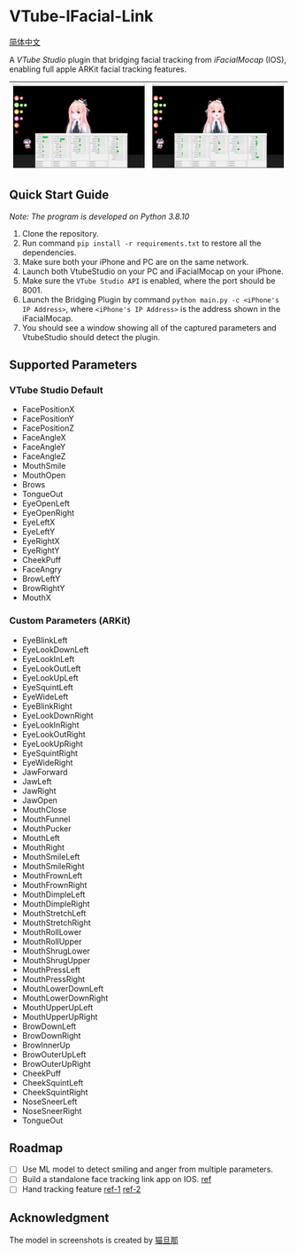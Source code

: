 # VTube-IFacial-Link

[简体中文](./README-zh-cn.md)

A *VTube Studio* plugin that bridging facial tracking from *iFacialMocap* (IOS), enabling full apple ARKit facial tracking features.

| ![](imgs/screenshot1.png) | ![](imgs/screenshot2.png) |
|---|---|

## Quick Start Guide

*Note: The program is developed on Python 3.8.10*

1. Clone the repository.
2. Run command `pip install -r requirements.txt` to restore all the dependencies.
3. Make sure both your iPhone and PC are on the same network.
4. Launch both VtubeStudio on your PC and iFacialMocap on your iPhone.
5. Make sure the `VTube Studio API` is enabled, where the port should be 8001.
6. Launch the Bridging Plugin by command `python main.py -c <iPhone's IP Address>`, where `<iPhone's IP Address>` is the address shown in the iFacialMocap.
7. You should see a window showing all of the captured parameters and VtubeStudio should detect the plugin. 

## Supported Parameters

### VTube Studio Default

- FacePositionX
- FacePositionY
- FacePositionZ
- FaceAngleX
- FaceAngleY
- FaceAngleZ
- MouthSmile
- MouthOpen
- Brows
- TongueOut
- EyeOpenLeft
- EyeOpenRight
- EyeLeftX
- EyeLeftY
- EyeRightX
- EyeRightY
- CheekPuff
- FaceAngry
- BrowLeftY
- BrowRightY
- MouthX

### Custom Parameters (ARKit)

- EyeBlinkLeft
- EyeLookDownLeft
- EyeLookInLeft
- EyeLookOutLeft
- EyeLookUpLeft
- EyeSquintLeft
- EyeWideLeft
- EyeBlinkRight
- EyeLookDownRight
- EyeLookInRight
- EyeLookOutRight
- EyeLookUpRight
- EyeSquintRight
- EyeWideRight
- JawForward
- JawLeft
- JawRight
- JawOpen
- MouthClose
- MouthFunnel
- MouthPucker
- MouthLeft
- MouthRight
- MouthSmileLeft
- MouthSmileRight
- MouthFrownLeft
- MouthFrownRight
- MouthDimpleLeft
- MouthDimpleRight
- MouthStretchLeft
- MouthStretchRight
- MouthRollLower
- MouthRollUpper
- MouthShrugLower
- MouthShrugUpper
- MouthPressLeft
- MouthPressRight
- MouthLowerDownLeft
- MouthLowerDownRight
- MouthUpperUpLeft
- MouthUpperUpRight
- BrowDownLeft
- BrowDownRight
- BrowInnerUp
- BrowOuterUpLeft
- BrowOuterUpRight
- CheekPuff
- CheekSquintLeft
- CheekSquintRight
- NoseSneerLeft
- NoseSneerRight
- TongueOut

## Roadmap

- [ ] Use ML model to detect smiling and anger from multiple parameters.
- [ ] Build a standalone face tracking link app on IOS. [ref](https://developer.apple.com/documentation/arkit/content_anchors/tracking_and_visualizing_faces)
- [ ] Hand tracking feature [ref-1](https://developer.apple.com/videos/play/wwdc2020/10653/) [ref-2](https://developer.apple.com/documentation/vision/detecting_hand_poses_with_vision)

## Acknowledgment

The model in screenshots is created by [猫旦那](https://www.bilibili.com/video/BV1yo4y1f7Xe)
